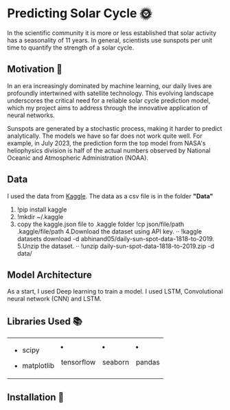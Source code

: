# Predicting Solar Cycle 🌞
In the scientific community it is more or less established that solar activity has a seasonality of 11 years. In general, scientists use sunspots per unit time to quantify the strength of a solar cycle. 

## Motivation 🚀

In an era increasingly dominated by machine learning, our daily lives are profoundly intertwined with satellite technology. This evolving landscape underscores the critical need for a reliable solar cycle prediction model, which my project aims to address through the innovative application of neural networks.

Sunspots are generated by a stochastic process, making it harder to predict analytically. The models we have so far does not work quite well. For example, in July 2023, the prediction form the top model from NASA's heliophysics division is half of the actual numbers observed by National Oceanic and Atmospheric Administration (NOAA). 

## Data
I used the data from  [Kaggle](https://www.kaggle.com/datasets/abhinand05/daily-sun-spot-data-1818-to-2019). 
The data as a csv file is in the folder **"Data"**

1. !pip install kaggle
2. !mkdir ~/.kaggle
3. copy the kaggle.json file to .kaggle folder
!cp json/file/path .kaggle/file/path
4.Download the dataset using API key. ··
!kaggle datasets download -d abhinand05/daily-sun-spot-data-1818-to-2019.
5.Unzip the dataset. ··
!unzip daily-sun-spot-data-1818-to-2019.zip -d data/

## Model Architecture
As a start, I used Deep learning to train a model. I used LSTM, Convolutional neural network (CNN) and LSTM.

## Libraries Used 📚
<table>
<tr>
  <td>

- scipy
- matplotlib

  </td>
  <td>

- tensorflow

  </td>
  <td>

- seaborn

  </td>
  <td>

- pandas

  </td>
</tr>
</table>


## Installation 🔧
